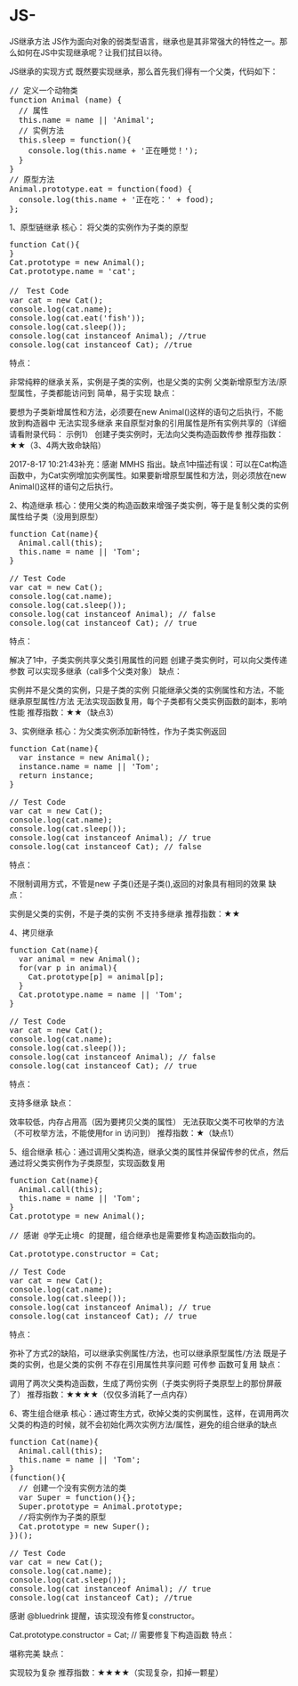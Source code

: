 # JS-
JS继承方法
JS作为面向对象的弱类型语言，继承也是其非常强大的特性之一。那么如何在JS中实现继承呢？让我们拭目以待。

JS继承的实现方式
既然要实现继承，那么首先我们得有一个父类，代码如下：
<pre>
// 定义一个动物类
function Animal (name) {
  // 属性
  this.name = name || 'Animal';
  // 实例方法
  this.sleep = function(){
    console.log(this.name + '正在睡觉！');
  }
}
// 原型方法
Animal.prototype.eat = function(food) {
  console.log(this.name + '正在吃：' + food);
};
</pre>
1、原型链继承
核心： 将父类的实例作为子类的原型
<pre>
function Cat(){ 
}
Cat.prototype = new Animal();
Cat.prototype.name = 'cat';

//　Test Code
var cat = new Cat();
console.log(cat.name);
console.log(cat.eat('fish'));
console.log(cat.sleep());
console.log(cat instanceof Animal); //true 
console.log(cat instanceof Cat); //true
</pre>
特点：

非常纯粹的继承关系，实例是子类的实例，也是父类的实例
父类新增原型方法/原型属性，子类都能访问到
简单，易于实现
缺点：

要想为子类新增属性和方法，必须要在new Animal()这样的语句之后执行，不能放到构造器中
无法实现多继承
来自原型对象的引用属性是所有实例共享的（详细请看附录代码： 示例1）
创建子类实例时，无法向父类构造函数传参
推荐指数：★★（3、4两大致命缺陷）

2017-8-17 10:21:43补充：感谢 MMHS 指出。缺点1中描述有误：可以在Cat构造函数中，为Cat实例增加实例属性。如果要新增原型属性和方法，则必须放在new Animal()这样的语句之后执行。

2、构造继承
核心：使用父类的构造函数来增强子类实例，等于是复制父类的实例属性给子类（没用到原型）
<pre>
function Cat(name){
  Animal.call(this);
  this.name = name || 'Tom';
}

// Test Code
var cat = new Cat();
console.log(cat.name);
console.log(cat.sleep());
console.log(cat instanceof Animal); // false
console.log(cat instanceof Cat); // true
</pre>
特点：

解决了1中，子类实例共享父类引用属性的问题
创建子类实例时，可以向父类传递参数
可以实现多继承（call多个父类对象）
缺点：

实例并不是父类的实例，只是子类的实例
只能继承父类的实例属性和方法，不能继承原型属性/方法
无法实现函数复用，每个子类都有父类实例函数的副本，影响性能
推荐指数：★★（缺点3）

3、实例继承
核心：为父类实例添加新特性，作为子类实例返回
<pre>
function Cat(name){
  var instance = new Animal();
  instance.name = name || 'Tom';
  return instance;
}

// Test Code
var cat = new Cat();
console.log(cat.name);
console.log(cat.sleep());
console.log(cat instanceof Animal); // true
console.log(cat instanceof Cat); // false
</pre>
特点：

不限制调用方式，不管是new 子类()还是子类(),返回的对象具有相同的效果
缺点：

实例是父类的实例，不是子类的实例
不支持多继承
推荐指数：★★

4、拷贝继承
<pre>
function Cat(name){
  var animal = new Animal();
  for(var p in animal){
    Cat.prototype[p] = animal[p];
  }
  Cat.prototype.name = name || 'Tom';
}

// Test Code
var cat = new Cat();
console.log(cat.name);
console.log(cat.sleep());
console.log(cat instanceof Animal); // false
console.log(cat instanceof Cat); // true
</pre>
特点：

支持多继承
缺点：

效率较低，内存占用高（因为要拷贝父类的属性）
无法获取父类不可枚举的方法（不可枚举方法，不能使用for in 访问到）
推荐指数：★（缺点1）

5、组合继承
核心：通过调用父类构造，继承父类的属性并保留传参的优点，然后通过将父类实例作为子类原型，实现函数复用
<pre>
function Cat(name){
  Animal.call(this);
  this.name = name || 'Tom';
}
Cat.prototype = new Animal();

// 感谢 @学无止境c 的提醒，组合继承也是需要修复构造函数指向的。

Cat.prototype.constructor = Cat;

// Test Code
var cat = new Cat();
console.log(cat.name);
console.log(cat.sleep());
console.log(cat instanceof Animal); // true
console.log(cat instanceof Cat); // true
</pre>
特点：

弥补了方式2的缺陷，可以继承实例属性/方法，也可以继承原型属性/方法
既是子类的实例，也是父类的实例
不存在引用属性共享问题
可传参
函数可复用
缺点：

调用了两次父类构造函数，生成了两份实例（子类实例将子类原型上的那份屏蔽了）
推荐指数：★★★★（仅仅多消耗了一点内存）

6、寄生组合继承
核心：通过寄生方式，砍掉父类的实例属性，这样，在调用两次父类的构造的时候，就不会初始化两次实例方法/属性，避免的组合继承的缺点
<pre>
function Cat(name){
  Animal.call(this);
  this.name = name || 'Tom';
}
(function(){
  // 创建一个没有实例方法的类
  var Super = function(){};
  Super.prototype = Animal.prototype;
  //将实例作为子类的原型
  Cat.prototype = new Super();
})();

// Test Code
var cat = new Cat();
console.log(cat.name);
console.log(cat.sleep());
console.log(cat instanceof Animal); // true
console.log(cat instanceof Cat); //true
</pre>
感谢 @bluedrink 提醒，该实现没有修复constructor。

Cat.prototype.constructor = Cat; // 需要修复下构造函数
特点：

堪称完美
缺点：

实现较为复杂
推荐指数：★★★★（实现复杂，扣掉一颗星）
